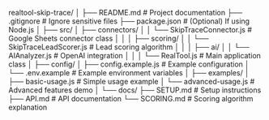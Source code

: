 realtool-skip-trace/
│
├── README.md                          # Project documentation
├── .gitignore                         # Ignore sensitive files
├── package.json                       # (Optional) If using Node.js
│
├── src/
│   ├── connectors/
│   │   └── SkipTraceConnector.js     # Google Sheets connector class
│   │
│   ├── scoring/
│   │   └── SkipTraceLeadScorer.js    # Lead scoring algorithm
│   │
│   ├── ai/
│   │   └── AIAnalyzer.js             # OpenAI integration
│   │
│   └── RealTool.js                    # Main application class
│
├── config/
│   ├── config.example.js              # Example configuration
│   └── .env.example                   # Example environment variables
│
├── examples/
│   ├── basic-usage.js                 # Simple usage example
│   └── advanced-usage.js              # Advanced features demo
│
└── docs/
    ├── SETUP.md                       # Setup instructions
    ├── API.md                         # API documentation
    └── SCORING.md                     # Scoring algorithm explanation
